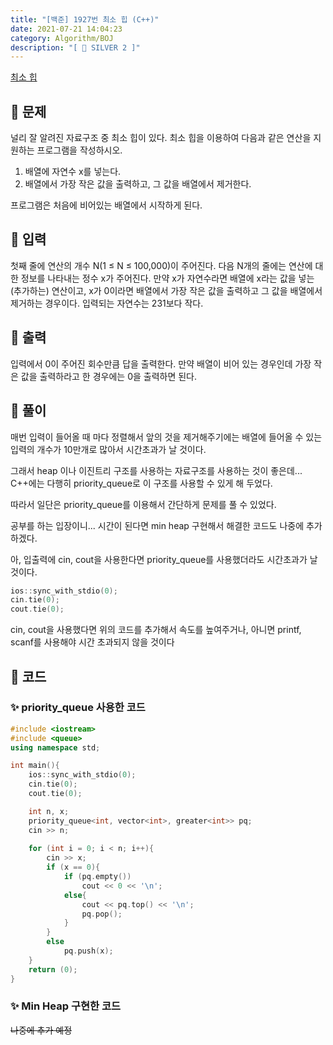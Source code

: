 ```yaml
---
title: "[백준] 1927번 최소 힙 (C++)"
date: 2021-07-21 14:04:23
category: Algorithm/BOJ
description: "[ 🤍 SILVER 2 ]"
---
```


[최소 힙](https://www.acmicpc.net/problem/1927)

## 🌟 문제

널리 잘 알려진 자료구조 중 최소 힙이 있다. 최소 힙을 이용하여 다음과 같은 연산을 지원하는 프로그램을 작성하시오.

1. 배열에 자연수 x를 넣는다.
2. 배열에서 가장 작은 값을 출력하고, 그 값을 배열에서 제거한다.

프로그램은 처음에 비어있는 배열에서 시작하게 된다.

## 🌟 입력

첫째 줄에 연산의 개수 N(1 ≤ N ≤ 100,000)이 주어진다. 다음 N개의 줄에는 연산에 대한 정보를 나타내는 정수 x가 주어진다. 만약 x가 자연수라면 배열에 x라는 값을 넣는(추가하는) 연산이고, x가 0이라면 배열에서 가장 작은 값을 출력하고 그 값을 배열에서 제거하는 경우이다. 입력되는 자연수는 231보다 작다.

## 🌟 출력

입력에서 0이 주어진 회수만큼 답을 출력한다. 만약 배열이 비어 있는 경우인데 가장 작은 값을 출력하라고 한 경우에는 0을 출력하면 된다.

## 🌟 풀이

매번 입력이 들어올 때 마다 정렬해서 앞의 것을 제거해주기에는 배열에 들어올 수 있는 입력의 개수가 10만개로 많아서 시간초과가 날 것이다. 

그래서 heap 이나 이진트리 구조를 사용하는 자료구조를 사용하는 것이 좋은데... C++에는 다행히 priority_queue로 이 구조를 사용할 수 있게 해 두었다. 

따라서 일단은 priority_queue를 이용해서 간단하게 문제를 풀 수 있었다.

공부를 하는 입장이니... 시간이 된다면 min heap 구현해서 해결한 코드도 나중에 추가하겠다.

아, 입출력에 cin, cout을 사용한다면 priority_queue를 사용했더라도 시간초과가 날 것이다.

```cpp
ios::sync_with_stdio(0);
cin.tie(0);
cout.tie(0);
```

cin, cout을 사용했다면 위의 코드를 추가해서 속도를 높여주거나, 아니면 printf, scanf를 사용해야 시간 초과되지 않을 것이다

## 🌟 코드

### ✨ priority_queue 사용한 코드

```cpp
#include <iostream>
#include <queue>
using namespace std;

int main(){
    ios::sync_with_stdio(0);
    cin.tie(0);
    cout.tie(0);

    int n, x;
    priority_queue<int, vector<int>, greater<int>> pq;
    cin >> n;
    
    for (int i = 0; i < n; i++){
        cin >> x;
        if (x == 0){
            if (pq.empty())
                cout << 0 << '\n';
            else{
                cout << pq.top() << '\n';
                pq.pop();
            }
        }
        else
            pq.push(x);
    }
    return (0);
}
```

### ✨ Min Heap 구현한 코드

~~나중에 추가 예정~~

